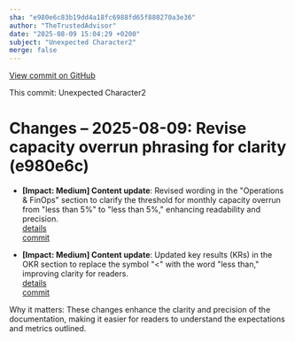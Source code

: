 ```yaml
---
sha: "e980e6c83b19dd4a18fc6988fd65f880270a3e36"
author: "TheTrustedAdvisor"
date: "2025-08-09 15:04:29 +0200"
subject: "Unexpected Character2"
merge: false
---
```


[View commit on GitHub](https://github.com/TheTrustedAdvisor/FabricAdoptionFramework/commit/e980e6c83b19dd4a18fc6988fd65f880270a3e36)

This commit: Unexpected Character2

# Changes – 2025-08-09: Revise capacity overrun phrasing for clarity (e980e6c)

- **[Impact: Medium] Content update**: Revised wording in the "Operations & FinOps" section to clarify the threshold for monthly capacity overrun from "less than 5%" to "less than 5%," enhancing readability and precision.  
   [details](/docs/about/changes/2025-08-09-assess-your-fabric-adoption-strategy)  
   [commit](https://github.com/TheTrustedAdvisor/FabricAdoptionFramework/commit/e980e6c83b19dd4a18fc6988fd65f880270a3e36)

- **[Impact: Medium] Content update**: Updated key results (KRs) in the OKR section to replace the symbol "&lt;" with the word "less than," improving clarity for readers.  
   [details](/docs/about/changes/2025-08-09-assess-your-fabric-adoption-strategy)  
   [commit](https://github.com/TheTrustedAdvisor/FabricAdoptionFramework/commit/e980e6c83b19dd4a18fc6988fd65f880270a3e36)

Why it matters: These changes enhance the clarity and precision of the documentation, making it easier for readers to understand the expectations and metrics outlined.
